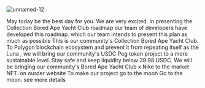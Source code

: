 ![unnamed-12](https://user-images.githubusercontent.com/97267914/159146634-d3563781-ca68-436e-8da6-3a0c78d19d87.jpg)







May today be the best day for you. We are very excited. In presenting the Collection Bored Ape Yacht Club roadmap our team of developers have developed this roadmap. which our team intends to present this plan as much as possible This is our community's Collection Bored Ape Yacht Club. To Polygon  blockchain ecosystem and prevent it from repeating itself as the Luna , we will bring our community's USDC Peg token project to a more sustainable level. Stay safe and keep liquidity below 39.98 USDC. We will be bringing our community's Bored Ape Yacht Club x Nike  to the market NFT. on ourder website To make our project go to the moon Go to the moon.
 see more details 
